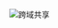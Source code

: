 ![跨域共享](https://github.com/YujieShui/androidpratice/blob/master/chapter7/ContactsTest/%E5%86%85%E5%AE%B9%E6%8F%90%E4%BE%9B%E5%99%A8.jpeg)
